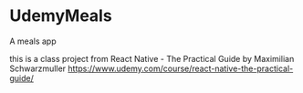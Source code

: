 # UdemyMeals

A meals app

this is a class project from React Native - The Practical Guide by Maximilian Schwarzmuller
https://www.udemy.com/course/react-native-the-practical-guide/
